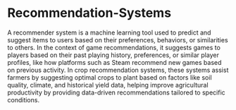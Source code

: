 # Recommendation-Systems

A recommender system  is a machine learning tool used to predict and suggest items to users based on their preferences, behaviors, or similarities to others. In the context of game recommendations, it suggests games to players based on their past playing history, preferences, or similar player profiles, like how platforms such as Steam recommend new games based on previous activity. In crop recommendation systems, these systems assist farmers by suggesting optimal crops to plant based on factors like soil quality, climate, and historical yield data, helping improve agricultural productivity by providing data-driven recommendations tailored to specific conditions.
